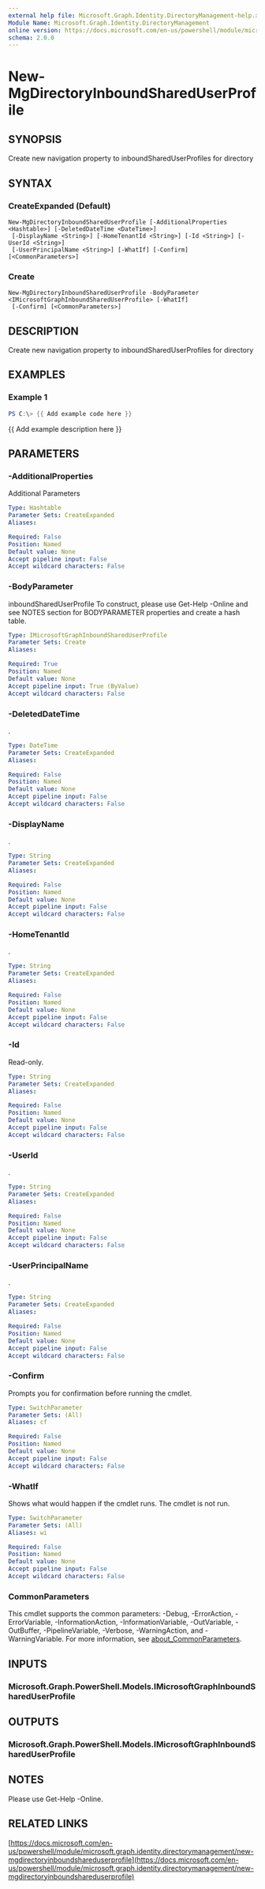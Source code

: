 ```yaml
---
external help file: Microsoft.Graph.Identity.DirectoryManagement-help.xml
Module Name: Microsoft.Graph.Identity.DirectoryManagement
online version: https://docs.microsoft.com/en-us/powershell/module/microsoft.graph.identity.directorymanagement/new-mgdirectoryinboundshareduserprofile
schema: 2.0.0
---
```


# New-MgDirectoryInboundSharedUserProfile

## SYNOPSIS
Create new navigation property to inboundSharedUserProfiles for directory

## SYNTAX

### CreateExpanded (Default)
```
New-MgDirectoryInboundSharedUserProfile [-AdditionalProperties <Hashtable>] [-DeletedDateTime <DateTime>]
 [-DisplayName <String>] [-HomeTenantId <String>] [-Id <String>] [-UserId <String>]
 [-UserPrincipalName <String>] [-WhatIf] [-Confirm] [<CommonParameters>]
```

### Create
```
New-MgDirectoryInboundSharedUserProfile -BodyParameter <IMicrosoftGraphInboundSharedUserProfile> [-WhatIf]
 [-Confirm] [<CommonParameters>]
```

## DESCRIPTION
Create new navigation property to inboundSharedUserProfiles for directory

## EXAMPLES

### Example 1
```powershell
PS C:\> {{ Add example code here }}
```

{{ Add example description here }}

## PARAMETERS

### -AdditionalProperties
Additional Parameters

```yaml
Type: Hashtable
Parameter Sets: CreateExpanded
Aliases:

Required: False
Position: Named
Default value: None
Accept pipeline input: False
Accept wildcard characters: False
```

### -BodyParameter
inboundSharedUserProfile
To construct, please use Get-Help -Online and see NOTES section for BODYPARAMETER properties and create a hash table.

```yaml
Type: IMicrosoftGraphInboundSharedUserProfile
Parameter Sets: Create
Aliases:

Required: True
Position: Named
Default value: None
Accept pipeline input: True (ByValue)
Accept wildcard characters: False
```

### -DeletedDateTime
.

```yaml
Type: DateTime
Parameter Sets: CreateExpanded
Aliases:

Required: False
Position: Named
Default value: None
Accept pipeline input: False
Accept wildcard characters: False
```

### -DisplayName
.

```yaml
Type: String
Parameter Sets: CreateExpanded
Aliases:

Required: False
Position: Named
Default value: None
Accept pipeline input: False
Accept wildcard characters: False
```

### -HomeTenantId
.

```yaml
Type: String
Parameter Sets: CreateExpanded
Aliases:

Required: False
Position: Named
Default value: None
Accept pipeline input: False
Accept wildcard characters: False
```

### -Id
Read-only.

```yaml
Type: String
Parameter Sets: CreateExpanded
Aliases:

Required: False
Position: Named
Default value: None
Accept pipeline input: False
Accept wildcard characters: False
```

### -UserId
.

```yaml
Type: String
Parameter Sets: CreateExpanded
Aliases:

Required: False
Position: Named
Default value: None
Accept pipeline input: False
Accept wildcard characters: False
```

### -UserPrincipalName
.

```yaml
Type: String
Parameter Sets: CreateExpanded
Aliases:

Required: False
Position: Named
Default value: None
Accept pipeline input: False
Accept wildcard characters: False
```

### -Confirm
Prompts you for confirmation before running the cmdlet.

```yaml
Type: SwitchParameter
Parameter Sets: (All)
Aliases: cf

Required: False
Position: Named
Default value: None
Accept pipeline input: False
Accept wildcard characters: False
```

### -WhatIf
Shows what would happen if the cmdlet runs.
The cmdlet is not run.

```yaml
Type: SwitchParameter
Parameter Sets: (All)
Aliases: wi

Required: False
Position: Named
Default value: None
Accept pipeline input: False
Accept wildcard characters: False
```

### CommonParameters
This cmdlet supports the common parameters: -Debug, -ErrorAction, -ErrorVariable, -InformationAction, -InformationVariable, -OutVariable, -OutBuffer, -PipelineVariable, -Verbose, -WarningAction, and -WarningVariable. For more information, see [about_CommonParameters](http://go.microsoft.com/fwlink/?LinkID=113216).

## INPUTS

### Microsoft.Graph.PowerShell.Models.IMicrosoftGraphInboundSharedUserProfile
## OUTPUTS

### Microsoft.Graph.PowerShell.Models.IMicrosoftGraphInboundSharedUserProfile
## NOTES
Please use Get-Help -Online.

## RELATED LINKS

[https://docs.microsoft.com/en-us/powershell/module/microsoft.graph.identity.directorymanagement/new-mgdirectoryinboundshareduserprofile](https://docs.microsoft.com/en-us/powershell/module/microsoft.graph.identity.directorymanagement/new-mgdirectoryinboundshareduserprofile)

